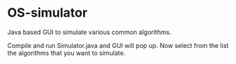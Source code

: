 # OS-simulator
Java based GUI to simulate various common algorithms.

Compile and run Simulator.java and GUI will pop up.
Now select from the list the algorithms that you want to simulate.
